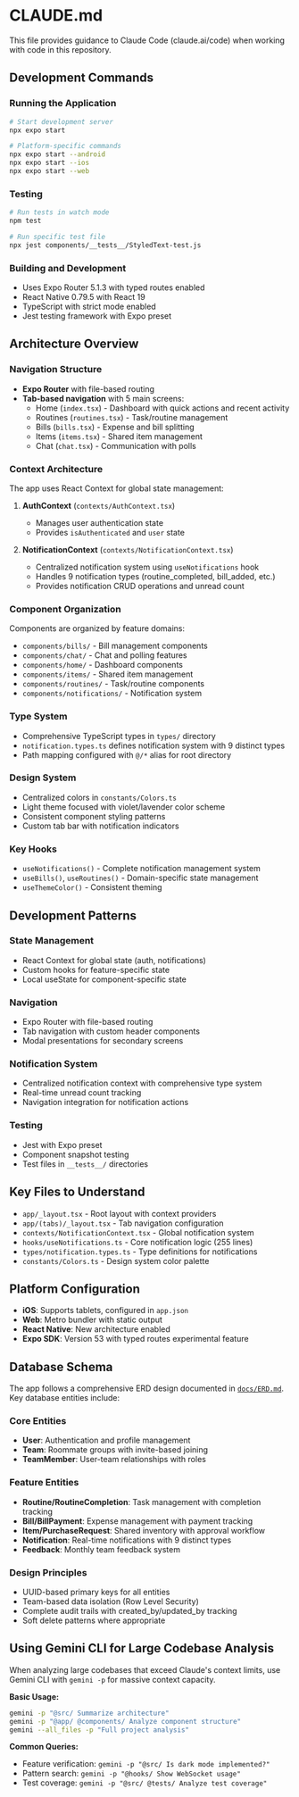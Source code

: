 # CLAUDE.md

This file provides guidance to Claude Code (claude.ai/code) when working with code in this repository.

## Development Commands

### Running the Application

```bash
# Start development server
npx expo start

# Platform-specific commands
npx expo start --android
npx expo start --ios
npx expo start --web
```

### Testing

```bash
# Run tests in watch mode
npm test

# Run specific test file
npx jest components/__tests__/StyledText-test.js
```

### Building and Development

- Uses Expo Router 5.1.3 with typed routes enabled
- React Native 0.79.5 with React 19
- TypeScript with strict mode enabled
- Jest testing framework with Expo preset

## Architecture Overview

### Navigation Structure

- **Expo Router** with file-based routing
- **Tab-based navigation** with 5 main screens:
  - Home (`index.tsx`) - Dashboard with quick actions and recent activity
  - Routines (`routines.tsx`) - Task/routine management
  - Bills (`bills.tsx`) - Expense and bill splitting
  - Items (`items.tsx`) - Shared item management
  - Chat (`chat.tsx`) - Communication with polls

### Context Architecture

The app uses React Context for global state management:

1. **AuthContext** (`contexts/AuthContext.tsx`)

   - Manages user authentication state
   - Provides `isAuthenticated` and `user` state

2. **NotificationContext** (`contexts/NotificationContext.tsx`)
   - Centralized notification system using `useNotifications` hook
   - Handles 9 notification types (routine_completed, bill_added, etc.)
   - Provides notification CRUD operations and unread count

### Component Organization

Components are organized by feature domains:

- `components/bills/` - Bill management components
- `components/chat/` - Chat and polling features
- `components/home/` - Dashboard components
- `components/items/` - Shared item management
- `components/routines/` - Task/routine components
- `components/notifications/` - Notification system

### Type System

- Comprehensive TypeScript types in `types/` directory
- `notification.types.ts` defines notification system with 9 distinct types
- Path mapping configured with `@/*` alias for root directory

### Design System

- Centralized colors in `constants/Colors.ts`
- Light theme focused with violet/lavender color scheme
- Consistent component styling patterns
- Custom tab bar with notification indicators

### Key Hooks

- `useNotifications()` - Complete notification management system
- `useBills()`, `useRoutines()` - Domain-specific state management
- `useThemeColor()` - Consistent theming

## Development Patterns

### State Management

- React Context for global state (auth, notifications)
- Custom hooks for feature-specific state
- Local useState for component-specific state

### Navigation

- Expo Router with file-based routing
- Tab navigation with custom header components
- Modal presentations for secondary screens

### Notification System

- Centralized notification context with comprehensive type system
- Real-time unread count tracking
- Navigation integration for notification actions

### Testing

- Jest with Expo preset
- Component snapshot testing
- Test files in `__tests__/` directories

## Key Files to Understand

- `app/_layout.tsx` - Root layout with context providers
- `app/(tabs)/_layout.tsx` - Tab navigation configuration
- `contexts/NotificationContext.tsx` - Global notification system
- `hooks/useNotifications.ts` - Core notification logic (255 lines)
- `types/notification.types.ts` - Type definitions for notifications
- `constants/Colors.ts` - Design system color palette

## Platform Configuration

- **iOS**: Supports tablets, configured in `app.json`
- **Web**: Metro bundler with static output
- **React Native**: New architecture enabled
- **Expo SDK**: Version 53 with typed routes experimental feature

## Database Schema

The app follows a comprehensive ERD design documented in [`docs/ERD.md`](docs/ERD.md). Key database entities include:

### Core Entities
- **User**: Authentication and profile management
- **Team**: Roommate groups with invite-based joining
- **TeamMember**: User-team relationships with roles

### Feature Entities
- **Routine/RoutineCompletion**: Task management with completion tracking
- **Bill/BillPayment**: Expense management with payment tracking
- **Item/PurchaseRequest**: Shared inventory with approval workflow
- **Notification**: Real-time notifications with 9 distinct types
- **Feedback**: Monthly team feedback system

### Design Principles
- UUID-based primary keys for all entities
- Team-based data isolation (Row Level Security)
- Complete audit trails with created_by/updated_by tracking
- Soft delete patterns where appropriate

## Using Gemini CLI for Large Codebase Analysis

When analyzing large codebases that exceed Claude's context limits, use Gemini CLI with `gemini -p` for massive context capacity.

**Basic Usage:**
```bash
gemini -p "@src/ Summarize architecture"
gemini -p "@app/ @components/ Analyze component structure"
gemini --all_files -p "Full project analysis"
```

**Common Queries:**
- Feature verification: `gemini -p "@src/ Is dark mode implemented?"`
- Pattern search: `gemini -p "@hooks/ Show WebSocket usage"`
- Test coverage: `gemini -p "@src/ @tests/ Analyze test coverage"`
